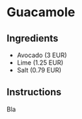 # Guacamole

## Ingredients

* Avocado (3 EUR)
* Lime (1.25 EUR)
* Salt (0.79 EUR)

## Instructions
Bla
